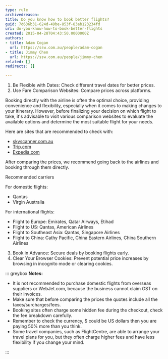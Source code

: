 ```yaml
---
type: rule
archivedreason: 
title: Do you know how to book better flights?
guid: 7d636b31-624d-49be-853f-83ab123234fd
uri: do-you-know-how-to-book-better-flights
created: 2015-04-28T04:43:50.0000000Z
authors:
- title: Adam Cogan
  url: https://ssw.com.au/people/adam-cogan
- title: Jimmy Chen
  url: https://ssw.com.au/people/jimmy-chen
related: []
redirects: []

---
```


1.	Be Flexible with Dates: Check different travel dates for better prices.
2.	Use Fare Comparison Websites: Compare prices across platforms.

Booking directly with the airline is often the optimal choice, providing convenience and flexibility, especially when it comes to making changes to your itinerary. 
However, before finalizing your decision on which flight to take, it's advisable to visit various comparison websites to evaluate the available options and determine the most suitable flight for your needs.

Here are sites that are recommended to check with:

* [skyscanner.com.au](https://www.skyscanner.com.au/)
* [Trip.com](https://www.trip.com/)
* [Expedia.com](https://www.expedia.com/)

After comparing the prices, we recommend going back to the airlines and booking through them directly.

Recommended carriers

For domestic flights:

* Qantas
* Virgin Australia

For international flights:

* Flight to Europe: Emirates, Qatar Airways, Etihad
* Flight to US: Qantas, American Airlines
* Flight to Southeast Asia: Qantas, Singapore Airlines
* Flight to China: Cathy Pacific, China Eastern Airlines, China Southern Airlines

3.	Book in Advance: Secure deals by booking flights early.
4.	Clear Your Browser Cookies: Prevent potential price increases by browsing in incognito mode or clearing cookies.

::: greybox
**Notes:**

* It is not recommended to purchase domestic flights from overseas suppliers or WebJet.com, because the business cannot claim GST on their invoices.
* Make sure that before comparing the prices the quotes include all the taxes/surcharges/fees.
* Booking sites often charge some hidden fee during the checkout, check the fee breakdown carefully.
* Remember to check the currency, $ could be US dollars then you are paying 50% more than you think.
* Some travel companies, such as FlightCentre, are able to arrange your travel plans for you, but they often charge higher fees and have less flexibility if you change your mind.

:::
